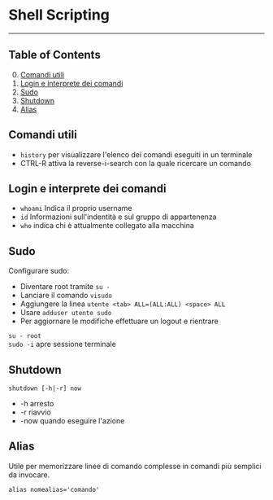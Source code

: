 # Shell Scripting

---------------
## Table of Contents

0. [Comandi utili](#comandi-utili)
1. [Login e interprete dei comandi](#login-e-interprete-dei-comandi)
2. [Sudo](#sudo)
3. [Shutdown](#shutdown)
4. [Alias](#alias)

## Comandi utili

- `history` per visualizzare l'elenco dei comandi eseguiti in un terminale
 - CTRL-R attiva la reverse-i-search con la quale ricercare un comando

## Login e interprete dei comandi

  * `whoami` Indica il proprio username
  * `id` Informazioni sull'indentità e sul gruppo di appartenenza
  * `who` indica chi è attualmente collegato alla macchina


## Sudo

Configurare sudo:
 * Diventare root tramite `su -`
 * Lanciare il comando `visudo`
 * Aggiungere la linea `utente <tab> ALL=(ALL:ALL) <space> ALL`
 * Usare `adduser utente sudo`
 * Per aggiornare le modifiche effettuare un logout e rientrare

`su - root`  
`sudo -i` apre sessione terminale


## Shutdown

`shutdown [-h|-r] now` 
* -h arresto  
* -r riavvio  
* -now quando eseguire l'azione

## Alias

Utile per memorizzare linee di comando complesse in comandi più semplici da invocare.

`alias nomealias='comando'`
